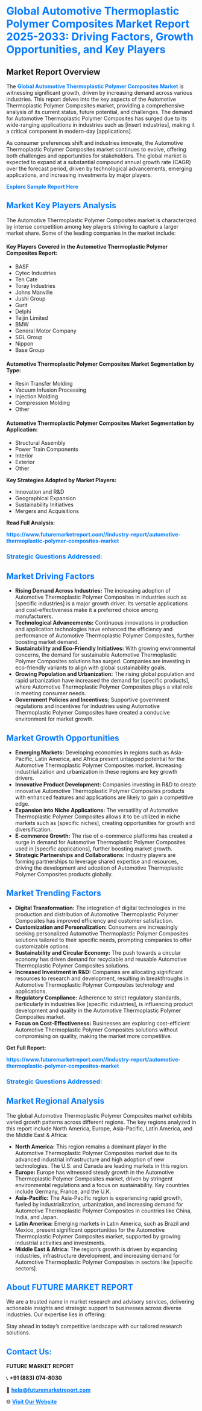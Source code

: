 <h1 style="color: #007BFF;">Global Automotive Thermoplastic Polymer Composites Market Report 2025-2033: Driving Factors, Growth Opportunities, and Key Players</h1>

<section id="overview">
<h2>Market Report Overview</h2>
<p>The <a href="https://www.futuremarketreport.com//industry-report/automotive-thermoplastic-polymer-composites-market" style="color: #007BFF; text-decoration: none;"><strong>Global Automotive Thermoplastic Polymer Composites Market</strong></a> is witnessing significant growth, driven by increasing demand across various industries. This report delves into the key aspects of the Automotive Thermoplastic Polymer Composites market, providing a comprehensive analysis of its current status, future potential, and challenges. The demand for Automotive Thermoplastic Polymer Composites has surged due to its wide-ranging applications in industries such as [insert industries], making it a critical component in modern-day [applications].</p>
<p>As consumer preferences shift and industries innovate, the Automotive Thermoplastic Polymer Composites market continues to evolve, offering both challenges and opportunities for stakeholders. The global market is expected to expand at a substantial compound annual growth rate (CAGR) over the forecast period, driven by technological advancements, emerging applications, and increasing investments by major players.</p>
</section>

<section id="overview">
<p><a href="https://www.futuremarketreport.com//request-sample/reportId=90855" style="color: #007BFF; text-decoration: none;"><strong>Explore Sample Report Here</strong></a></p>
</section>

<section id="key-players">
<h2 style="color: #007BFF;">Market Key Players Analysis</h2>
<p>The Automotive Thermoplastic Polymer Composites market is characterized by intense competition among key players striving to capture a larger market share. Some of the leading companies in the market include:</p>
<h4>Key Players Covered in the Automotive Thermoplastic Polymer Composites Report:</h4>
<ul><li>BASF</li><li>Cytec Industries</li><li>Ten Cate</li><li>Toray Industries</li><li>Johns Manville</li><li>Jushi Group</li><li>Gurit</li><li>Delphi</li><li>Teijin Limited</li><li>BMW</li><li>General Motor Company</li><li>SGL Group</li><li>Nippon</li><li>Base Group</li></ul>
<h4>Automotive Thermoplastic Polymer Composites Market Segmentation by Type:</h4>
<ul><li>Resin Transfer Molding</li><li>Vacuum Infusion Processing</li><li>Injection Molding</li><li>Compression Molding</li><li>Other</li></ul>

<h4>Automotive Thermoplastic Polymer Composites Market Segmentation by Application:</h4>
<ul><li>Structural Assembly</li><li>Power Train Components</li><li>Interior</li><li>Exterior</li><li>Other</li></ul>
<p><strong>Key Strategies Adopted by Market Players:</strong></p>
<ul>
<li>Innovation and R&D</li>
<li>Geographical Expansion</li>
<li>Sustainability Initiatives</li>
<li>Mergers and Acquisitions</li>
</ul>
</section>

<section>
<p><strong>Read Full Analysis: </strong></p><a href="https://www.futuremarketreport.com//industry-report/automotive-thermoplastic-polymer-composites-market" style="color: #007BFF; text-decoration: none;"><strong>https://www.futuremarketreport.com//industry-report/automotive-thermoplastic-polymer-composites-market</strong></a>
<h3 style="color: #007BFF;">Strategic Questions Addressed:</h3>
</section>

<section id="driving-factors">
<h2 style="color: #007BFF;">Market Driving Factors</h2>
<ul>
<li><strong>Rising Demand Across Industries:</strong> The increasing adoption of Automotive Thermoplastic Polymer Composites in industries such as [specific industries] is a major growth driver. Its versatile applications and cost-effectiveness make it a preferred choice among manufacturers.</li>
<li><strong>Technological Advancements:</strong> Continuous innovations in production and application technologies have enhanced the efficiency and performance of Automotive Thermoplastic Polymer Composites, further boosting market demand.</li>
<li><strong>Sustainability and Eco-Friendly Initiatives:</strong> With growing environmental concerns, the demand for sustainable Automotive Thermoplastic Polymer Composites solutions has surged. Companies are investing in eco-friendly variants to align with global sustainability goals.</li>
<li><strong>Growing Population and Urbanization:</strong> The rising global population and rapid urbanization have increased the demand for [specific products], where Automotive Thermoplastic Polymer Composites plays a vital role in meeting consumer needs.</li>
<li><strong>Government Policies and Incentives:</strong> Supportive government regulations and incentives for industries using Automotive Thermoplastic Polymer Composites have created a conducive environment for market growth.</li>
</ul>
</section>

<section id="growth-opportunities">
<h2 style="color: #007BFF;">Market Growth Opportunities</h2>
<ul>
<li><strong>Emerging Markets:</strong> Developing economies in regions such as Asia-Pacific, Latin America, and Africa present untapped potential for the Automotive Thermoplastic Polymer Composites market. Increasing industrialization and urbanization in these regions are key growth drivers.</li>
<li><strong>Innovative Product Development:</strong> Companies investing in R&D to create innovative Automotive Thermoplastic Polymer Composites products with enhanced features and applications are likely to gain a competitive edge.</li>
<li><strong>Expansion into Niche Applications:</strong> The versatility of Automotive Thermoplastic Polymer Composites allows it to be utilized in niche markets such as [specific niches], creating opportunities for growth and diversification.</li>
<li><strong>E-commerce Growth:</strong> The rise of e-commerce platforms has created a surge in demand for Automotive Thermoplastic Polymer Composites used in [specific applications], further boosting market growth.</li>
<li><strong>Strategic Partnerships and Collaborations:</strong> Industry players are forming partnerships to leverage shared expertise and resources, driving the development and adoption of Automotive Thermoplastic Polymer Composites products globally.</li>
</ul>
</section>

<section id="trending-factors">
<h2 style="color: #007BFF;">Market Trending Factors</h2>
<ul>
<li><strong>Digital Transformation:</strong> The integration of digital technologies in the production and distribution of Automotive Thermoplastic Polymer Composites has improved efficiency and customer satisfaction.</li>
<li><strong>Customization and Personalization:</strong> Consumers are increasingly seeking personalized Automotive Thermoplastic Polymer Composites solutions tailored to their specific needs, prompting companies to offer customizable options.</li>
<li><strong>Sustainability and Circular Economy:</strong> The push towards a circular economy has driven demand for recyclable and reusable Automotive Thermoplastic Polymer Composites solutions.</li>
<li><strong>Increased Investment in R&D:</strong> Companies are allocating significant resources to research and development, resulting in breakthroughs in Automotive Thermoplastic Polymer Composites technology and applications.</li>
<li><strong>Regulatory Compliance:</strong> Adherence to strict regulatory standards, particularly in industries like [specific industries], is influencing product development and quality in the Automotive Thermoplastic Polymer Composites market.</li>
<li><strong>Focus on Cost-Effectiveness:</strong> Businesses are exploring cost-efficient Automotive Thermoplastic Polymer Composites solutions without compromising on quality, making the market more competitive.</li>
</ul>
</section>

<section>
<p><strong>Get Full Report: </strong></p><a href="https://www.futuremarketreport.com//industry-report/automotive-thermoplastic-polymer-composites-market" style="color: #007BFF; text-decoration: none;"><strong>https://www.futuremarketreport.com//industry-report/automotive-thermoplastic-polymer-composites-market</strong></a>
<h3 style="color: #007BFF;">Strategic Questions Addressed:</h3>
</section>


<section id="regional-analysis">
<h2 style="color: #007BFF;">Market Regional Analysis</h2>
<p>The global Automotive Thermoplastic Polymer Composites market exhibits varied growth patterns across different regions. The key regions analyzed in this report include North America, Europe, Asia-Pacific, Latin America, and the Middle East & Africa:</p>
<ul>
<li><strong>North America:</strong> This region remains a dominant player in the Automotive Thermoplastic Polymer Composites market due to its advanced industrial infrastructure and high adoption of new technologies. The U.S. and Canada are leading markets in this region.</li>
<li><strong>Europe:</strong> Europe has witnessed steady growth in the Automotive Thermoplastic Polymer Composites market, driven by stringent environmental regulations and a focus on sustainability. Key countries include Germany, France, and the U.K.</li>
<li><strong>Asia-Pacific:</strong> The Asia-Pacific region is experiencing rapid growth, fueled by industrialization, urbanization, and increasing demand for Automotive Thermoplastic Polymer Composites in countries like China, India, and Japan.</li>
<li><strong>Latin America:</strong> Emerging markets in Latin America, such as Brazil and Mexico, present significant opportunities for the Automotive Thermoplastic Polymer Composites market, supported by growing industrial activities and investments.</li>
<li><strong>Middle East & Africa:</strong> The region’s growth is driven by expanding industries, infrastructure development, and increasing demand for Automotive Thermoplastic Polymer Composites in sectors like [specific sectors].</li>
</ul>
</section>

<footer>
<h2 style="color: #007BFF;">About FUTURE MARKET REPORT</h2>
<p>We are a trusted name in market research and advisory services, delivering actionable insights and strategic support to businesses across diverse industries. Our expertise lies in offering:</p>

<p>Stay ahead in today’s competitive landscape with our tailored research solutions.</p>

<h2 style="color: #007BFF;">Contact Us:</h2>
<p><strong>FUTURE MARKET REPORT</strong></p>
<p>📞 <strong>+91 (883) 074-8030</strong></p>
<p>📧 <strong><a href="mailto:help@futuremarketreport.com" style="color: #007BFF;">help@futuremarketreport.com</a></strong></p>
<p>🌐 <strong><a href="https://www.futuremarketreport.com/" style="color: #007BFF;">Visit Our Website</a></strong></p>
</footer>